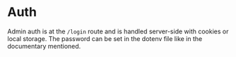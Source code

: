 # Auth
Admin auth is at the `/login` route and is handled server-side with cookies or local storage. The password can be set in the dotenv file like in the documentary mentioned. 